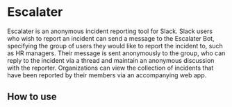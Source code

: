 # Escalater

Escalater is an anonymous incident reporting tool for Slack. Slack users who wish to report an incident can send a message to the Escalater Bot, specifying the group of users they would like to report the incident to, such as HR managers. Their message is sent anonymously to the group, who can reply to the incident via a thread and maintain an anonymous discussion with the reporter. Organizations can view the collection of incidents that have been reported by their members via an accompanying web app.

## How to use

